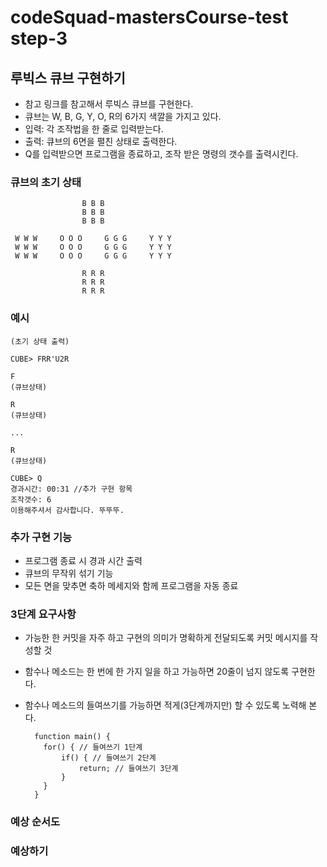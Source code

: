 # codeSquad-mastersCourse-test step-3
## 루빅스 큐브 구현하기

- 참고 링크를 참고해서 루빅스 큐브를 구현한다.
- 큐브는 W, B, G, Y, O, R의 6가지 색깔을 가지고 있다.
- 입력: 각 조작법을 한 줄로 입력받는다.
- 출력: 큐브의 6면을 펼친 상태로 출력한다.
- Q를 입력받으면 프로그램을 종료하고, 조작 받은 명령의 갯수를 출력시킨다.


### 큐브의 초기 상태 
                    B B B  
                    B B B
                    B B B

     W W W     O O O     G G G     Y Y Y 
     W W W     O O O     G G G     Y Y Y 
     W W W     O O O     G G G     Y Y Y 
    
                    R R R 
                    R R R 
                    R R R 


### 예시

    (초기 상태 출력)

    CUBE> FRR'U2R

    F
    (큐브상태)

    R
    (큐브상태)

    ...

    R
    (큐브상태)

    CUBE> Q
    경과시간: 00:31 //추가 구현 항목
    조작갯수: 6
    이용해주셔서 감사합니다. 뚜뚜뚜.

### 추가 구현 기능
- 프로그램 종료 시 경과 시간 출력
- 큐브의 무작위 섞기 기능
- 모든 면을 맞추면 축하 메세지와 함께 프로그램을 자동 종료

### 3단계 요구사항
- 가능한 한 커밋을 자주 하고 구현의 의미가 명확하게 전달되도록 커밋 메시지를 작성할 것
- 함수나 메소드는 한 번에 한 가지 일을 하고 가능하면 20줄이 넘지 않도록 구현한다.
- 함수나 메소드의 들여쓰기를 가능하면 적게(3단계까지만) 할 수 있도록 노력해 본다.

        function main() {
          for() { // 들여쓰기 1단계
              if() { // 들여쓰기 2단계
                  return; // 들여쓰기 3단계
              }
          }
        }


### 예상 순서도 


### 예상하기

